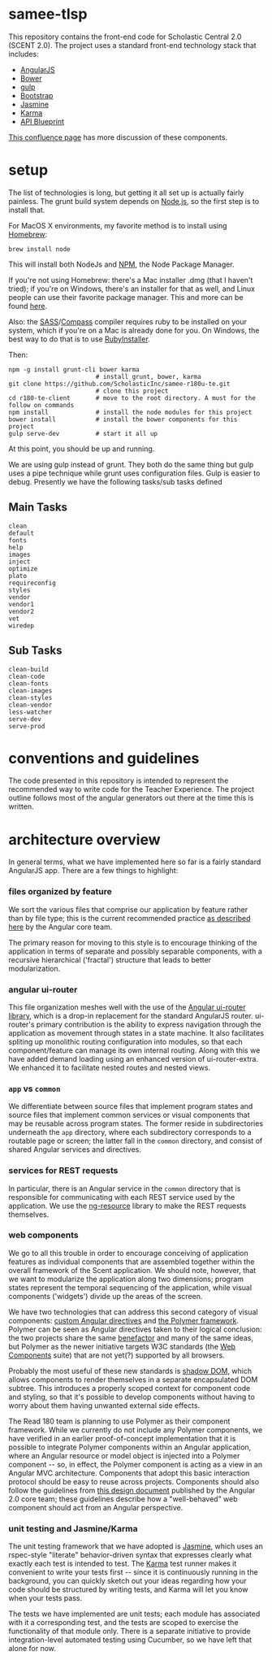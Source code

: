 samee-tlsp
=============

This repository contains the front-end code for Scholastic Central 2.0 (SCENT 2.0).  The project uses a standard front-end technology stack that includes:

* [AngularJS](https://angularjs.org)
* [Bower](http://bower.io/)
* [gulp](http://gulpjs.com/)
* [Bootstrap](http://getbootstrap.com/)
* [Jasmine](http://jasmine.github.io/)
* [Karma](http://karma-runner.github.io/)
* [API Blueprint](http://apiblueprint.org/)

[This confluence page](https://confluence.education.scholastic.com/display/SC2ARCH/Tech+Stacks) has more discussion of these components.


setup
=====

The list of technologies is long, but getting it all set up is actually fairly painless.  The grunt build system depends on [Node.js](http://nodejs.org), so the first step is to install that.  

For MacOS X environments, my favorite method is to install using [Homebrew](http://brew.sh/):

    brew install node

This will install both NodeJs and [NPM](http://npmjs.org), the Node Package Manager.

If you're not using Homebrew: there's a Mac installer .dmg (that I haven't tried); if you're on Windows, there's an installer for that as well, and Linux people can use their favorite package manager.  This and more can be found [here](http://nodejs.org/download/).

Also: the [SASS](http://sass-lang.com/)/[Compass](http://compass-style.org/) compiler requires ruby to be installed on your system, which if you're on a Mac is already done for you.  On Windows, the best way to do that is to use [RubyInstaller](http://rubyinstaller.org/).

Then:

    npm -g install grunt-cli bower karma    
                            # install grunt, bower, karma
    git clone https://github.com/ScholasticInc/samee-r180u-te.git
                            # clone this project
    cd r180-te-client       # move to the root directory. A must for the follow on commands
    npm install             # install the node modules for this project
    bower install           # install the bower components for this project
    gulp serve-dev          # start it all up

At this point, you should be up and running.  

We are using gulp instead of grunt. They both do the same thing but gulp uses a pipe technique while grunt uses configuration files. Gulp is easier to debug. Presently we
have the following tasks/sub tasks defined

Main Tasks
------------------------------
    clean
    default
    fonts
    help
    images
    inject
    optimize
    plato
    requireconfig
    styles
    vendor
    vendor1
    vendor2
    vet
    wiredep

Sub Tasks
------------------------------
    clean-build
    clean-code
    clean-fonts
    clean-images
    clean-styles
    clean-vendor
    less-watcher
    serve-dev
    serve-prod


conventions and guidelines
==========================

The code presented in this repository is intended to represent the recommended way to write code for the Teacher Experience. The project outline follows
most of the angular generators out there at the time this is written.

architecture overview
=====================

In general terms, what we have implemented here so far is a fairly standard AngularJS app.  There are a few things to highlight:

### files organized by feature

We sort the various files that comprise our application by feature rather than by file type; this is the current recommended practice [as described here](https://docs.google.com/document/d/1XXMvReO8-Awi1EZXAXS4PzDzdNvV6pGcuaF4Q9821Es/mobilebasic?pli=1) by the Angular core team.

The primary reason for moving to this style is to encourage thinking of the application in terms of separate and possibly separable components, with a recursive hierarchical ('fractal') structure that leads to better modularization.  

### angular ui-router

This file organization meshes well with the use of the [Angular ui-router library](https://github.com/angular-ui/ui-router), which is a drop-in replacement for the standard AngularJS router.  ui-router's primary contribution is the ability to express navigation through the application as movement through states in a state machine.  It also facilitates spliting up monolithic routing configuration into modules, so that each component/feature can manage its own internal routing.
Along with this we have added demand loading using an enhanced version of ui-router-extra. We enhanced it to facilitate nested routes and nested views.

### `app` vs `common`

We differentiate between source files that implement program states and source files that implement common services or visual components that may be reusable across program states.  The former reside in subdirectories underneath the `app` directory, where each subdirectory corresponds to a routable page or screen; the latter fall in the `common` directory, and consist of shared Angular services and directives.

### services for REST requests

In particular, there is an Angular service in the `common` directory that is responsible for communicating with each REST service used by the application.  We use the [ng-resource](https://docs.angularjs.org/api/ngResource) library to make the REST requests themselves.

### web components

We go to all this trouble in order to encourage conceiving of application features as individual components that are assembled together within the overall framework of the Scent application.  We should note, however, that we want to modularize the application along two dimensions; program states represent the temporal sequencing of the application, while visual components ('widgets') divide up the areas of the screen.  

We have two technologies that can address this second category of visual components: [custom Angular directives](https://docs.angularjs.org/guide/directive) and [the Polymer framework](https://www.polymer-project.org/).  Polymer can be seen as Angular directives taken to their logical conclusion: the two projects share the same [benefactor](https://www.google.com) and many of the same ideas, but Polymer as the newer initiative targets W3C standards (the [Web Components](http://webcomponents.org/) suite) that are not yet(?) supported by all browsers.  

Probably the most useful of these new standards is [shadow DOM](http://w3c.github.io/webcomponents/spec/shadow/), which allows components to render themselves in a separate encapsulated DOM subtree.  This introduces a properly scoped context for component code and styling, so that it's possible to develop components without having to worry about them having unwanted external side effects.

The Read 180 team is planning to use Polymer as their component framework.  While we currently do not include any Polymer components, we have verified in an earlier proof-of-concept implementation that it is possible to integrate Polymer components within an Angular application, where an Angular resource or model object is injected into a Polymer component -- so, in effect, the Polymer component is acting as a view in an Angular MVC architecture.  Components that adopt this basic interaction protocol should be easy to reuse across projects.  Components should also follow the guidelines from [this design document](https://drive.google.com/folderview?id=0B7Ovm8bUYiUDR29iSkEyMk5pVUk&usp=sharing#list) published by the Angular 2.0 core  team; these guidelines describe how a "well-behaved" web component should act from an Angular perspective.

### unit testing and Jasmine/Karma

The unit testing framework that we have adopted is [Jasmine](http://jasmine.github.io/), which uses an rspec-style "literate" behavior-driven syntax that expresses clearly what exactly each test is intended to test.  The [Karma](http://karma-runner.github.io/) test runner makes it convenient to write your tests first -- since it is continuously running in the background, you can quickly sketch out your ideas regarding how your code should be structured by writing tests, and Karma will let you know when your tests pass.

The tests we have implemented are unit tests; each module has associated with it a corresponding test, and the tests are scoped to exercise the functionality of that module only.  There is a separate initiative to provide integration-level automated testing using Cucumber, so we have left that alone for now.
